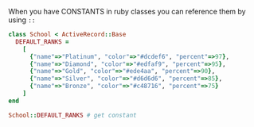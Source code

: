 When you have CONSTANTS in ruby classes you can reference them by using ```::```

```ruby
class School < ActiveRecord::Base
  DEFAULT_RANKS =
    [
      {"name"=>"Platinum", "color"=>"#dcdef6", "percent"=>97},
      {"name"=>"Diamond", "color"=>"#edfaf9", "percent"=>95},
      {"name"=>"Gold", "color"=>"#ede4aa", "percent"=>90},
      {"name"=>"Silver", "color"=>"#d6d6d6", "percent"=>85},
      {"name"=>"Bronze", "color"=>"#c48716", "percent"=>75}
    ]
end

School::DEFAULT_RANKS # get constant
```
